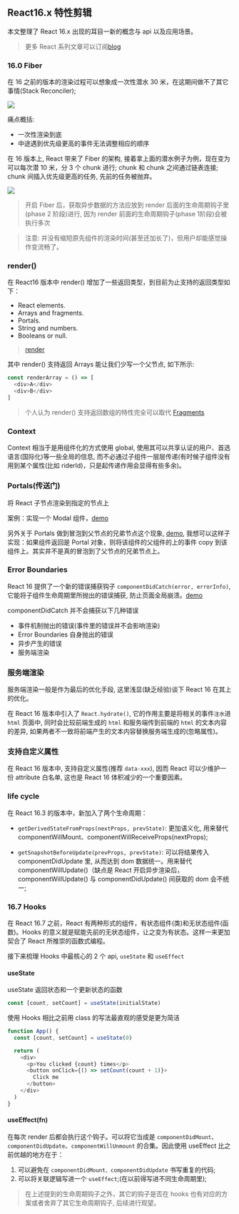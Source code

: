 ## React16.x 特性剪辑

本文整理了 React 16.x 出现的耳目一新的概念与 api 以及应用场景。

> 更多 React 系列文章可以订阅[blog](https://github.com/MuYunyun/blog)

### 16.0 Fiber

在 16 之前的版本的渲染过程可以想象成一次性潜水 30 米，在这期间做不了其它事情(Stack Reconciler);

![](http://phrd9aiu0.bkt.clouddn.com/39db8e34ec1ce048695c3bde132a739e.jpg-200)

痛点概括:

* 一次性渲染到底
* 中途遇到优先级更高的事件无法调整相应的顺序

在 16 版本上, React 带来了 Fiber 的架构, 接着拿上面的潜水例子为例，现在变为可以每次潜 10 米，分 3 个 chunk 进行; chunk 和 chunk 之间通过链表连接; chunk 间插入优先级更高的任务, 先前的任务被抛弃。

![](http://phrd9aiu0.bkt.clouddn.com/02a6b5ac36b12b3c676157ef3985fe4a.jpg-200)

> 开启 Fiber 后，获取异步数据的方法应放到 render 后面的生命周期钩子里(phase 2 阶段)进行, 因为 render 前面的生命周期钩子(phase 1阶段)会被执行多次

> 注意: 并没有缩短原先组件的渲染时间(甚至还加长了)，但用户却能感觉操作变流畅了。

### render()

在 React16 版本中 render() 增加了一些返回类型，到目前为止支持的返回类型如下：

* React elements.
* Arrays and fragments.
* Portals.
* String and numbers.
* Booleans or null.

> [render](https://reactjs.org/docs/react-component.html#render)

其中 render() 支持返回 Arrays 能让我们少写一个父节点, 如下所示:

```js
const renderArray = () => [
  <div>A</div>
  <div>B</div>
]
```

> 个人认为 render() 支持返回数组的特性完全可以取代 [Fragments](https://reactjs.org/docs/fragments.html)

### Context

Context 相当于是用组件化的方式使用 global, 使用其可以共享认证的用户、首选语言(国际化)等一些全局的信息, 而不必通过子组件一层层传递(有时候子组件没有用到某个属性(比如 riderId)，只是起传递作用会显得有些多余)。

### Portals(传送门)

将 React 子节点渲染到指定的节点上

案例：实现一个 Modal 组件，[demo](https://codepen.io/gaearon/pen/yzMaBd)

另外关于 Portals 做到冒泡到父节点的兄弟节点这个现象, [demo](https://codepen.io/gaearon/pen/jGBWpE), 我想可以这样子实现：如果组件返回是 Portal 对象，则将该组件的父组件的上的事件 copy 到该组件上。其实并不是真的冒泡到了父节点的兄弟节点上。

### Error Boundaries

React 16 提供了一个新的错误捕获钩子 `componentDidCatch(error, errorInfo)`, 它能将子组件生命周期里所抛出的错误捕获, 防止页面全局崩溃。[demo](https://codepen.io/gaearon/pen/wqvxGa?editors=0010)

componentDidCatch 并不会捕获以下几种错误

* 事件机制抛出的错误(事件里的错误并不会影响渲染)
* Error Boundaries 自身抛出的错误
* 异步产生的错误
* 服务端渲染

### 服务端渲染

服务端渲染一般是作为最后的优化手段, 这里浅显(缺乏经验)谈下 React 16 在其上的优化。

在 React 16 版本中引入了 `React.hydrate()`, 它的作用主要是将相关的事件`注水`进 `html` 页面中, 同时会比较前端生成的 `html` 和服务端传到前端的 `html` 的文本内容的差异, 如果两者不一致将前端产生的文本内容替换服务端生成的(忽略属性)。

### 支持自定义属性

在 React 16 版本中, 支持自定义属性(推荐 `data-xxx`), 因而 React 可以少维护一份 attribute 白名单, 这也是 React 16 体积减少的一个重要因素。

### life cycle

在 React 16.3 的版本中，新加入了两个生命周期：

* `getDerivedStateFromProps(nextProps, prevState)`: 更加语义化, 用来替代 componentWillMount、componentWillReceiveProps(nextProps);

* `getSnapshotBeforeUpdate(prevProps, prevState)`: 可以将结果传入 componentDidUpdate 里, 从而达到 dom 数据统一。用来替代 componentWillUpdate()（缺点是 React 开启异步渲染后，componentWillUpdate() 与 componentDidUpdate() 间获取的 dom 会不统一;

### 16.7 Hooks

在 React 16.7 之前，React 有两种形式的组件，有状态组件(类)和无状态组件(函数)。Hooks 的意义就是赋能先前的无状态组件，让之变为有状态。这样一来更加契合了 React 所推崇的函数式编程。

接下来梳理 Hooks 中最核心的 2 个 api, `useState` 和 `useEffect`

#### useState

useState 返回状态和一个更新状态的函数

```js
const [count, setCount] = useState(initialState)
```

使用 Hooks 相比之前用 class 的写法最直观的感受是更为简洁

```js
function App() {
  const [count, setCount] = useState(0)

  return (
    <div>
      <p>You clicked {count} times</p>
      <button onClick={() => setCount(count + 1)}>
        Click me
      </button>
    </div>
  )
}
```

#### useEffect(fn)

在每次 render 后都会执行这个钩子。可以将它当成是 `componentDidMount`、`componentDidUpdate`、`componentWillUnmount` 的合集。因此使用 useEffect 比之前优越的地方在于：

1. 可以避免在 `componentDidMount、componentDidUpdate` 书写重复的代码;
2. 可以将关联逻辑写进一个 `useEffect`;(在以前得写进不同生命周期里);

> 在上述提到的生命周期钩子之外，其它的钩子是否在 hooks 也有对应的方案或者舍弃了其它生命周期钩子, 后续进行观望。
